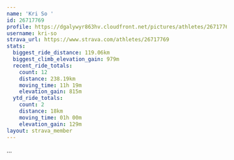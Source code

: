 ```yaml
---
name: 'Kri So '
id: 26717769
profile: https://dgalywyr863hv.cloudfront.net/pictures/athletes/26717769/7761026/13/large.jpg
username: kri-so
strava_url: https://www.strava.com/athletes/26717769
stats:
  biggest_ride_distance: 119.06km
  biggest_climb_elevation_gain: 979m
  recent_ride_totals:
    count: 12
    distance: 238.19km
    moving_time: 11h 19m
    elevation_gain: 815m
  ytd_ride_totals:
    count: 2
    distance: 18km
    moving_time: 01h 00m
    elevation_gain: 129m
layout: strava_member
--- 
```

...
